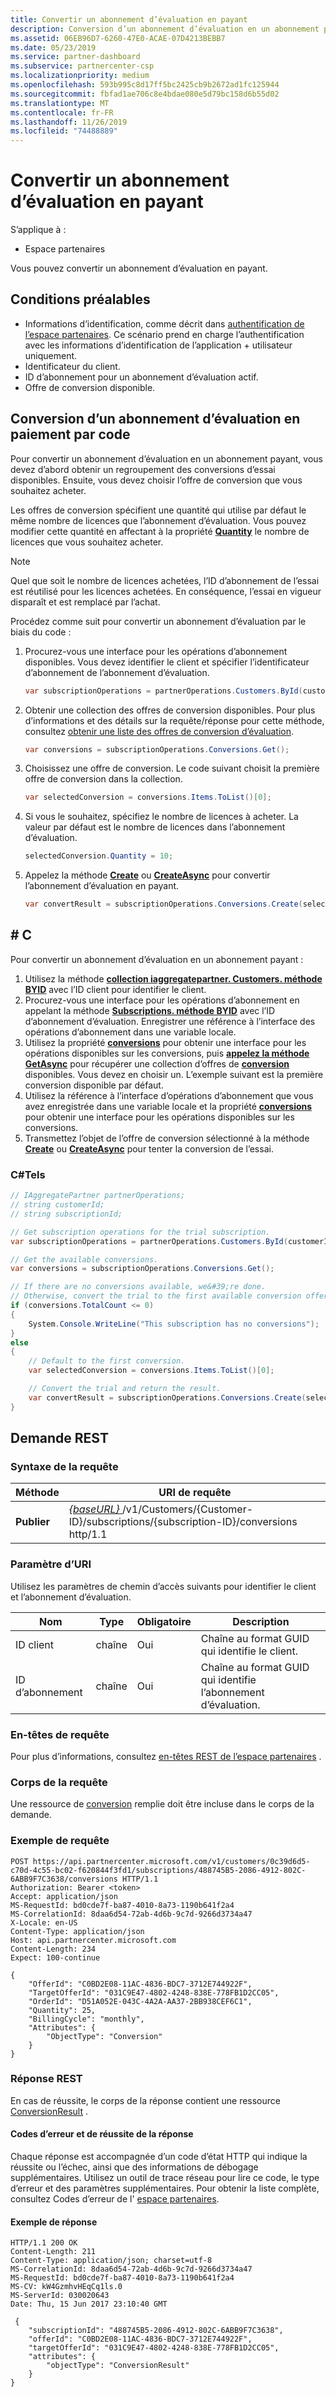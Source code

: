 ```yaml
---
title: Convertir un abonnement d’évaluation en payant
description: Conversion d’un abonnement d’évaluation en un abonnement payant.
ms.assetid: 06EB96D7-6260-47E0-ACAE-07D4213BEBB7
ms.date: 05/23/2019
ms.service: partner-dashboard
ms.subservice: partnercenter-csp
ms.localizationpriority: medium
ms.openlocfilehash: 593b995c8d17ff5bc2425cb9b2672ad1fc125944
ms.sourcegitcommit: fbfad1ae706c8e4bdae080e5d79bc158d6b55d02
ms.translationtype: MT
ms.contentlocale: fr-FR
ms.lasthandoff: 11/26/2019
ms.locfileid: "74488889"
---
```

# <a name="convert-a-trial-subscription-to-paid"></a>Convertir un abonnement d’évaluation en payant

S’applique à :

- Espace partenaires

Vous pouvez convertir un abonnement d’évaluation en payant.

## <a name="prerequisites"></a>Conditions préalables

- Informations d’identification, comme décrit dans [authentification de l’espace partenaires](partner-center-authentication.md). Ce scénario prend en charge l’authentification avec les informations d’identification de l’application + utilisateur uniquement.
- Identificateur du client.
- ID d’abonnement pour un abonnement d’évaluation actif.
- Offre de conversion disponible.

## <a name="convert-a-trial-subscription-to-paid-through-code"></a>Conversion d’un abonnement d’évaluation en paiement par code

Pour convertir un abonnement d’évaluation en un abonnement payant, vous devez d’abord obtenir un regroupement des conversions d’essai disponibles. Ensuite, vous devez choisir l’offre de conversion que vous souhaitez acheter.

Les offres de conversion spécifient une quantité qui utilise par défaut le même nombre de licences que l’abonnement d’évaluation. Vous pouvez modifier cette quantité en affectant à la propriété [**Quantity**](https://docs.microsoft.com/dotnet/api/microsoft.store.partnercenter.models.subscriptions.conversion.quantity) le nombre de licences que vous souhaitez acheter.

> [!NOTE]
> Quel que soit le nombre de licences achetées, l’ID d’abonnement de l’essai est réutilisé pour les licences achetées. En conséquence, l’essai en vigueur disparaît et est remplacé par l’achat.

Procédez comme suit pour convertir un abonnement d’évaluation par le biais du code :

1. Procurez-vous une interface pour les opérations d’abonnement disponibles. Vous devez identifier le client et spécifier l’identificateur d’abonnement de l’abonnement d’évaluation.

    ``` csharp
    var subscriptionOperations = partnerOperations.Customers.ById(customerId).Subscriptions.ById(subscriptionId);
    ```

2. Obtenir une collection des offres de conversion disponibles. Pour plus d’informations et des détails sur la requête/réponse pour cette méthode, consultez [obtenir une liste des offres de conversion d’évaluation](get-a-list-of-trial-conversion-offers.md).

    ``` csharp
    var conversions = subscriptionOperations.Conversions.Get();
    ```

3. Choisissez une offre de conversion. Le code suivant choisit la première offre de conversion dans la collection.

    ``` csharp
    var selectedConversion = conversions.Items.ToList()[0];
    ```

4. Si vous le souhaitez, spécifiez le nombre de licences à acheter. La valeur par défaut est le nombre de licences dans l’abonnement d’évaluation.

    ``` csharp
    selectedConversion.Quantity = 10;
    ```

5. Appelez la méthode [**Create**](https://docs.microsoft.com/dotnet/api/microsoft.store.partnercenter.subscriptions.isubscriptionupgradecollection.create) ou [**CreateAsync**](https://docs.microsoft.com/dotnet/api/microsoft.store.partnercenter.subscriptions.isubscriptionupgradecollection.createasync) pour convertir l’abonnement d’évaluation en payant.

    ``` csharp
    var convertResult = subscriptionOperations.Conversions.Create(selectedConversion);
    ```

## <a name="c"></a>\# C

Pour convertir un abonnement d’évaluation en un abonnement payant :

1. Utilisez la méthode [**collection iaggregatepartner. Customers. méthode BYID**](https://docs.microsoft.com/dotnet/api/microsoft.store.partnercenter.customers.icustomercollection.byid) avec l’ID client pour identifier le client.
2. Procurez-vous une interface pour les opérations d’abonnement en appelant la méthode [**Subscriptions. méthode BYID**](https://docs.microsoft.com/dotnet/api/microsoft.store.partnercenter.customerusers.icustomerusercollection.byid) avec l’ID d’abonnement d’évaluation. Enregistrer une référence à l’interface des opérations d’abonnement dans une variable locale.
3. Utilisez la propriété [**conversions**](https://docs.microsoft.com/dotnet/api/microsoft.store.partnercenter.subscriptions.isubscription.conversions) pour obtenir une interface pour les opérations disponibles sur les conversions, puis [**appelez la méthode**](https://docs.microsoft.com/dotnet/api/microsoft.store.partnercenter.subscriptions.isubscriptionconversioncollection.get) [**GetAsync**](https://docs.microsoft.com/dotnet/api/microsoft.store.partnercenter.subscriptions.isubscriptionconversioncollection.getasync) pour récupérer une collection d’offres de [**conversion**](https://docs.microsoft.com/dotnet/api/microsoft.store.partnercenter.models.subscriptions.conversion) disponibles. Vous devez en choisir un. L’exemple suivant est la première conversion disponible par défaut.
4. Utilisez la référence à l’interface d’opérations d’abonnement que vous avez enregistrée dans une variable locale et la propriété [**conversions**](https://docs.microsoft.com/dotnet/api/microsoft.store.partnercenter.subscriptions.isubscription.conversions) pour obtenir une interface pour les opérations disponibles sur les conversions.
5. Transmettez l’objet de l’offre de conversion sélectionné à la méthode [**Create**](https://docs.microsoft.com/dotnet/api/microsoft.store.partnercenter.subscriptions.isubscriptionupgradecollection.create) ou [**CreateAsync**](https://docs.microsoft.com/dotnet/api/microsoft.store.partnercenter.subscriptions.isubscriptionupgradecollection.createasync) pour tenter la conversion de l’essai.

### <a name="c-example"></a>C#Tels

``` csharp
// IAggregatePartner partnerOperations;
// string customerId;
// string subscriptionId;

// Get subscription operations for the trial subscription.
var subscriptionOperations = partnerOperations.Customers.ById(customerId).Subscriptions.ById(subscriptionId);

// Get the available conversions.
var conversions = subscriptionOperations.Conversions.Get();

// If there are no conversions available, we&#39;re done.
// Otherwise, convert the trial to the first available conversion offer.
if (conversions.TotalCount <= 0)
{
    System.Console.WriteLine("This subscription has no conversions");
}
else
{
    // Default to the first conversion.
    var selectedConversion = conversions.Items.ToList()[0];

    // Convert the trial and return the result.
    var convertResult = subscriptionOperations.Conversions.Create(selectedConversion);
}
```

## <a name="rest-request"></a>Demande REST

### <a name="request-syntax"></a>Syntaxe de la requête

| Méthode   | URI de requête                                                                                                                 |
|----------|-----------------------------------------------------------------------------------------------------------------------------|
| **Publier** | [ *{baseURL}* ](partner-center-rest-urls.md)/v1/Customers/{Customer-ID}/subscriptions/{subscription-ID}/conversions http/1.1 |

### <a name="uri-parameter"></a>Paramètre d’URI

Utilisez les paramètres de chemin d’accès suivants pour identifier le client et l’abonnement d’évaluation.

| Nom            | Type   | Obligatoire | Description                                                     |
|-----------------|--------|----------|-----------------------------------------------------------------|
| ID client     | chaîne | Oui      | Chaîne au format GUID qui identifie le client.           |
| ID d’abonnement | chaîne | Oui      | Chaîne au format GUID qui identifie l’abonnement d’évaluation. |

### <a name="request-headers"></a>En-têtes de requête

Pour plus d’informations, consultez [en-têtes REST de l’espace partenaires](headers.md) .

### <a name="request-body"></a>Corps de la requête

Une ressource de [conversion](conversions-resources.md#conversion) remplie doit être incluse dans le corps de la demande.

### <a name="request-example"></a>Exemple de requête

```http
POST https://api.partnercenter.microsoft.com/v1/customers/0c39d6d5-c70d-4c55-bc02-f620844f3fd1/subscriptions/488745B5-2086-4912-802C-6ABB9F7C3638/conversions HTTP/1.1
Authorization: Bearer <token>
Accept: application/json
MS-RequestId: bd0cde7f-ba87-4010-8a73-1190b641f2a4
MS-CorrelationId: 8daa6d54-72ab-4d6b-9c7d-9266d3734a47
X-Locale: en-US
Content-Type: application/json
Host: api.partnercenter.microsoft.com
Content-Length: 234
Expect: 100-continue

{
    "OfferId": "C0BD2E08-11AC-4836-BDC7-3712E744922F",
    "TargetOfferId": "031C9E47-4802-4248-838E-778FB1D2CC05",
    "OrderId": "D51A052E-043C-4A2A-AA37-2BB938CEF6C1",
    "Quantity": 25,
    "BillingCycle": "monthly",
    "Attributes": {
        "ObjectType": "Conversion"
    }
}
```

### <a name="rest-response"></a>Réponse REST

En cas de réussite, le corps de la réponse contient une ressource [ConversionResult](conversions-resources.md#conversionresult) .

#### <a name="response-success-and-error-codes"></a>Codes d’erreur et de réussite de la réponse

Chaque réponse est accompagnée d’un code d’état HTTP qui indique la réussite ou l’échec, ainsi que des informations de débogage supplémentaires. Utilisez un outil de trace réseau pour lire ce code, le type d’erreur et des paramètres supplémentaires. Pour obtenir la liste complète, consultez Codes d’erreur de l' [espace partenaires](error-codes.md).

#### <a name="response-example"></a>Exemple de réponse

```http
HTTP/1.1 200 OK
Content-Length: 211
Content-Type: application/json; charset=utf-8
MS-CorrelationId: 8daa6d54-72ab-4d6b-9c7d-9266d3734a47
MS-RequestId: bd0cde7f-ba87-4010-8a73-1190b641f2a4
MS-CV: kW4GzmhvHEqCq1ls.0
MS-ServerId: 030020643
Date: Thu, 15 Jun 2017 23:10:40 GMT

 {
    "subscriptionId": "488745B5-2086-4912-802C-6ABB9F7C3638",
    "offerId": "C0BD2E08-11AC-4836-BDC7-3712E744922F",
    "targetOfferId": "031C9E47-4802-4248-838E-778FB1D2CC05",
    "attributes": {
        "objectType": "ConversionResult"
    }
}
```